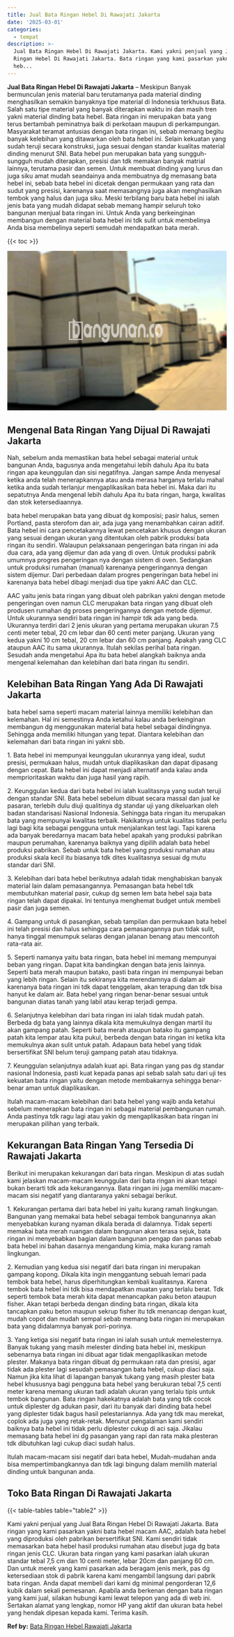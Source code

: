 ```yaml
---
title: Jual Bata Ringan Hebel Di Rawajati Jakarta
date: '2025-03-01'
categories:
  - tempat
description: >-
  Jual Bata Ringan Hebel Di Rawajati Jakarta. Kami yakni penjual yang Jual Bata
  Ringan Hebel Di Rawajati Jakarta. Bata ringan yang kami pasarkan yakni bata
  heb...
---
```


**Jual Bata Ringan Hebel Di Rawajati Jakarta** – Meskipun Banyak bermunculan jenis material baru terutamanya pada material dinding menghasilkan semakin banyaknya tipe material di Indonesia terkhusus Bata. Salah satu tipe material yang banyak diterapkan waktu ini dan masih tren yakni material dinding bata hebel. Bata ringan ini merupakan bata yang terus bertambah peminatnya baik di perkotaan maupun di perkampungan. Masyarakat teramat antusias dengan bata ringan ini, sebab memang begitu banyak kelebihan yang ditawarkan oleh bata hebel ini. Selain kekuatan yang sudah teruji secara konstruksi, juga sesuai dengan standar kualitas material dinding menurut SNI. Bata hebel pun merupakan bata yang sungguh-sungguh mudah diterapkan, presisi dan tdk memakan banyak matrial lainnya, terutama pasir dan semen. Untuk membuat dinding yang lurus dan juga siku amat mudah seandainya anda membuatnya dg memasang bata hebel ini, sebab bata hebel ini dicetak dengan permukaan yang rata dan sudut yang presisi, karenanya saat memasangnya juga akan menghasilkan tembok yang halus dan juga siku. Meski terbilang baru bata hebel ini ialah jenis bata yang mudah didapat sebab memang hampir seluruh toko bangunan menjual bata ringan ini. Untuk Anda yang berkeinginan membangun dengan material bata hebel ini tdk sulit untuk membelinya Anda bisa membelinya seperti semudah mendapatkan bata merah.

{{< toc >}}

![Jual Bata Ringan Hebel Di Rawajati Jakarta](/images/jual-hebel-murah-32.png)

## Mengenal Bata Ringan Yang Dijual Di Rawajati Jakarta

Nah, sebelum anda memastikan bata hebel sebagai material untuk bangunan Anda, bagusnya anda mengetahui lebih dahulu Apa itu bata ringan apa keunggulan dan sisi negatifnya. Jangan sampe Anda menyesal ketika anda telah menerapkannya atau anda merasa harganya terlalu mahal ketika anda sudah terlanjur mengaplikasikan bata hebel ini. Maka dari itu sepatutnya Anda mengenal lebih dahulu Apa itu bata ringan, harga, kwalitas dan stok ketersediaannya.

bata hebel merupakan bata yang dibuat dg komposisi; pasir halus, semen Portland, pasta sterofom dan air, ada juga yang menambahkan cairan aditif. Bata hebel ini cara pencetakannya lewat pencetakan khusus dengan ukuran yang sesuai dengan ukuran yang ditentukan oleh pabrik produksi bata ringan itu sendiri. Walaupun pelaksanaan pengeringan bata ringan ini ada dua cara, ada yang dijemur dan ada yang di oven. Untuk produksi pabrik umumnya progres pengeringan nya dengan sistem di oven. Sedangkan untuk produksi rumahan (manual) karenanya pengeringannya dengan sistem dijemur. Dari perbedaan dalam progres pengeringan bata hebel ini karenanya bata hebel dibagi menjadi dua tipe yakni AAC dan CLC.

AAC yaitu jenis bata ringan yang dibuat oleh pabrikan yakni dengan metode pengeringan oven namun CLC merupakan bata ringan yang dibuat oleh produsen rumahan dg proses pengeringannya dengan metode dijemur. Untuk ukurannya sendiri bata ringan ini hampir tdk ada yang beda. Ukurannya terdiri dari 2 jenis ukuran yang pertama merupakan ukuran 7.5 centi meter tebal, 20 cm lebar dan 60 centi meter panjang. Ukuran yang kedua yakni 10 cm tebal, 20 cm lebar dan 60 cm panjang. Apakah yang CLC ataupun AAC itu sama ukurannya. Itulah sekilas perihal bata ringan. Sesudah anda mengetahui Apa itu bata hebel alangkah baiknya anda mengenal kelemahan dan kelebihan dari bata ringan itu sendiri.

## Kelebihan Bata Ringan Yang Ada Di Rawajati Jakarta

bata hebel sama seperti macam material lainnya memiliki kelebihan dan kelemahan. Hal ini semestinya Anda ketahui kalau anda berkeinginan membangun dg menggunakan material bata hebel sebagai dindingnya. Sehingga anda memiliki hitungan yang tepat. Diantara kelebihan dan kelemahan dari bata ringan ini yakni sbb.

1\. Bata hebel ini mempunyai keunggulan ukurannya yang ideal, sudut presisi, permukaan halus, mudah untuk diaplikasikan dan dapat dipasang dengan cepat. Bata hebel ini dapat menjadi alternatif anda kalau anda memprioritaskan waktu dan juga hasil yang rapih.

2\. Keunggulan kedua dari bata hebel ini ialah kualitasnya yang sudah teruji dengan standar SNI. Bata hebel sebelum dibuat secara massal dan jual ke pasaran, terlebih dulu diuji qualitinya dg standar uji yang dikeluarkan oleh badan standarisasi Nasional Indonesia. Sehingga bata ringan itu merupakan bata yang mempunyai kwalitas terbaik. Hakikatnya untuk kualitas tidak perlu lagi bagi kita sebagai pengguna untuk menjalankan test lagi. Tapi karena ada banyak beredarnya macam bata hebel apakah yang produksi pabrikan maupun perumahan, karenanya baiknya yang dipilih adalah bata hebel produksi pabrikan. Sebab untuk bata hebel yang produksi rumahan atau produksi skala kecil itu biasanya tdk dites kualitasnya sesuai dg mutu standar dari SNI.

3\. Kelebihan dari bata hebel berikutnya adalah tidak menghabiskan banyak material lain dalam pemasangannya. Pemasangan bata hebel tdk membutuhkan material pasir, cukup dg semen lem bata hebel saja bata ringan telah dapat dipakai. Ini tentunya menghemat budget untuk membeli pasir dan juga semen.

4\. Gampang untuk di pasangkan, sebab tampilan dan permukaan bata hebel ini telah presisi dan halus sehingga cara pemasangannya pun tidak sulit, hanya tinggal menumpuk selaras dengan jalanan benang atau mencontoh rata-rata air.

5\. Seperti namanya yaitu bata ringan, bata hebel ini memang mempunyai beban yang ringan. Dapat kita bandingkan dengan bata jenis lainnya. Seperti bata merah maupun batako, pasti bata ringan ini mempunyai beban yang lebih ringan. Selain itu sekiranya kita merendamnya di dalam air karenanya bata ringan ini tdk dapat tenggelam, akan terapung dan tdk bisa hanyut ke dalam air. Bata hebel yang ringan benar-benar sesuai untuk bangunan diatas tanah yang labil atau kerap terjadi gempa.

6\. Selanjutnya kelebihan dari bata ringan ini ialah tidak mudah patah. Berbeda dg bata yang lainnya dikala kita memukulnya dengan martil itu akan gampang patah. Seperti bata merah ataupun batako itu gampang patah kita lempar atau kita pukul, berbeda dengan bata ringan ini ketika kita memukulnya akan sulit untuk patah. Adapaun bata hebel yang tidak bersertifikat SNI belum teruji gampang patah atau tidaknya.

7\. Keunggulan selanjutnya adalah kuat api. Bata ringan yang pas dg standar nasional Indonesia, pasti kuat kepada panas api sebab salah satu dari uji tes kekuatan bata ringan yaitu dengan metode membakarnya sehingga benar-benar aman untuk diaplikasikan.

Itulah macam-macam kelebihan dari bata hebel yang wajib anda ketahui sebelum menerapkan bata ringan ini sebagai material pembangunan rumah. Anda pastinya tdk ragu lagi atau yakin dg mengaplikasikan bata ringan ini merupakan pilihan yang terbaik.

## Kekurangan Bata Ringan Yang Tersedia Di Rawajati Jakarta

Berikut ini merupakan kekurangan dari bata ringan. Meskipun di atas sudah kami jelaskan macam-macam keunggulan dari bata ringan ini akan tetapi bukan berarti tdk ada kekurangannya. Bata ringan ini juga memiliki macam-macam sisi negatif yang diantaranya yakni sebagai berikut.

1\. Kekurangan pertama dari bata hebel ini yaitu kurang ramah lingkungan. Bangunan yang memakai bata hebel sebagai tembok bangunannya akan menyebabkan kurang nyaman dikala berada di dalamnya. Tidak seperti memakai bata merah ruangan dalam bangunan akan terasa sejuk, bata ringan ini menyebabkan bagian dalam bangunan pengap dan panas sebab bata hebel ini bahan dasarnya mengandung kimia, maka kurang ramah lingkungan.

2\. Kemudian yang kedua sisi negatif dari bata ringan ini merupakan gampang kopong. Dikala kita ingin menggantung sebuah lemari pada tembok bata hebel, harus diperhitungkan kembali kualitasnya. Karena tembok bata hebel ini tdk bisa mendapatkan muatan yang terlalu berat. Tdk seperti tembok bata merah kita dapat menancapkan paku beton ataupun fisher. Akan tetapi berbeda dengan dinding bata ringan, dikala kita tancapkan paku beton maupun sekrup fisher itu tdk menancap dengan kuat, mudah copot dan mudah sempal sebab memang bata ringan ini merupakan bata yang didalamnya banyak pori-porinya.

3\. Yang ketiga sisi negatif bata ringan ini ialah susah untuk memelesternya. Banyak tukang yang masih melester dinding bata hebel ini, meskipun sebenarnya bata ringan ini dibuat agar tidak mengaplikasikan metode plester. Makanya bata ringan dibuat dg permukaan rata dan presisi, agar tidak ada plester lagi sesudah pemasangan bata hebel, cukup diaci saja. Namun jika kita lihat di lapangan banyak tukang yang masih plester bata hebel khususnya bagi pengguna bata hebel yang berukuran tebal 7,5 centi meter karena memang ukuran tadi adalah ukuran yang terlalu tipis untuk tembok bangunan. Bata ringan hakekatnya adalah bata yang tdk cocok untuk diplester dg adukan pasir, dari itu banyak dari dinding bata hebel yang diplester tidak bagus hasil pelestariannya. Ada yang tdk mau merekat, coplok ada juga yang retak-retak. Menurut pengalaman kami sendiri baiknya bata hebel ini tidak perlu diplester cukup di aci saja. Jikalau memasang bata hebel ini dg pasangan yang rapi dan rata maka plesteran tdk dibutuhkan lagi cukup diaci sudah halus.

Itulah macam-macam sisi negatif dari bata hebel, Mudah-mudahan anda bisa mempertimbangkannya dan tdk lagi bingung dalam memilih material dinding untuk bangunan anda.

## Toko Bata Ringan Di Rawajati Jakarta

{{< table-tables table="table2" >}}

Kami yakni penjual yang Jual Bata Ringan Hebel Di Rawajati Jakarta. Bata ringan yang kami pasarkan yakni bata hebel macam AAC, adalah bata hebel yang diproduksi oleh pabrikan bersertifikat SNI. Kami sendiri tidak memasarkan bata hebel hasil produksi rumahan atau disebut juga dg bata ringan jenis CLC. Ukuran bata ringan yang kami pasarkan ialah ukuran standar tebal 7,5 cm dan 10 centi meter, lebar 20cm dan panjang 60 cm. Dan untuk merek yang kami pasarkan ada beragam jenis merk, pas dg ketersediaan stok di pabrik karena kami mengambil langsung dari pabrik bata ringan. Anda dapat membeli dari kami dg minimal pengorderan 12,6 kubik dalam sekali pemesanan. Apabila anda berkenan dengan bata ringan yang kami jual, silakan hubungi kami lewat telepon yang ada di web ini. Sertakan alamat yang lengkap, nomor HP yang aktif dan ukuran bata hebel yang hendak dipesan kepada kami. Terima kasih.

**Ref by:** [Bata Ringan Hebel Rawajati Jakarta](https://id.wikipedia.org/wiki/Bata)
